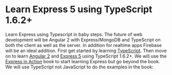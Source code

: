 # Learn Express 5 using TypeScript 1.6.2+
Learn Express using Typescript in baby steps. The future of web development will be Angular 2 with Express/MongoDB and TypeScript on both the 
client as well as the server. In addition for realtime apps Firebase will be an ideal addition. 
First get started by learning [TypeScript](https://github.com/ziaukhan/learn-typescript). 
Then move on to learn [Angular 2](https://github.com/ziaukhan/learn-angular2) and [Express 5](https://github.com/strongloop/express/releases/tag/5.0.0-alpha.2) using TypeScript 1.6.2+. 
We will use the [Express in Action](https://www.manning.com/books/express-in-action) book to start learning Express but go beyond the book.
We will use TypeScript not JavaScript to do the examples in the book:

